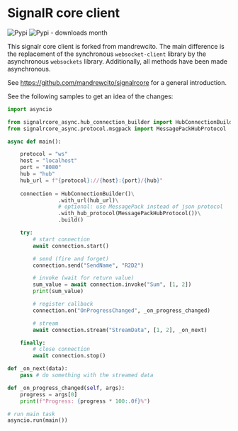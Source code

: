# SignalR core client

![Pypi](https://img.shields.io/pypi/v/signalrcore-async.svg)
![Pypi - downloads month](https://img.shields.io/pypi/dm/signalrcore-async.svg)

This signalr core client is forked from mandrewcito. The main difference is the replacement of the synchronous ```websocket-client``` library by the asynchronous ```websockets``` library. Additionally, all methods have been made asynchronous.

See https://github.com/mandrewcito/signalrcore for a general introduction.

See the following samples to get an idea of the changes:

```python
import asyncio

from signalrcore_async.hub_connection_builder import HubConnectionBuilder
from signalrcore_async.protocol.msgpack import MessagePackHubProtocol

async def main():

    protocol = "ws"
    host = "localhost"
    port = "8080"
    hub = "hub"
    hub_url = f"{protocol}://{host}:{port}/{hub}"
    
    connection = HubConnectionBuilder()\
                .with_url(hub_url)\
                # optional: use MessagePack instead of json protocol
                .with_hub_protocol(MessagePackHubProtocol())\
                .build()

    try:
        # start connection
        await connection.start()

        # send (fire and forget)
        connection.send("SendName", "R2D2")

        # invoke (wait for return value)
        sum_value = await connection.invoke("Sum", [1, 2])
        print(sum_value)

        # register callback
        connection.on("OnProgressChanged", _on_progress_changed)

        # stream
        await connection.stream("StreamData", [1, 2], _on_next)

    finally:
        # close connection
        await connection.stop()

def _on_next(data):
    pass # do something with the streamed data

def _on_progress_changed(self, args):
    progress = args[0]
    print(f"Progress: {progress * 100:.0f}%")

# run main task
asyncio.run(main())
```